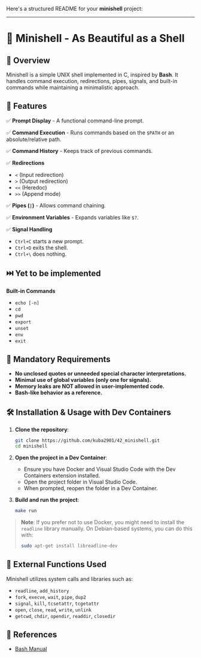 Here's a structured README for your **minishell** project:  

---

# 🐚 Minishell - As Beautiful as a Shell  

## 📌 Overview  
Minishell is a simple UNIX shell implemented in C, inspired by **Bash**. It handles command execution, redirections, pipes, signals, and built-in commands while maintaining a minimalistic approach.  

## 🚀 Features  
✅ **Prompt Display** - A functional command-line prompt.  

✅ **Command Execution** - Runs commands based on the `$PATH` or an absolute/relative path.  

✅ **Command History** - Keeps track of previous commands.  

✅ **Redirections**  
   - `<` (Input redirection)  
   - `>` (Output redirection)  
   - `<<` (Heredoc)  
   - `>>` (Append mode)  
   
✅ **Pipes (`|`)** - Allows command chaining.  

✅ **Environment Variables** - Expands variables like `$?`.  

✅ **Signal Handling**  
   - `Ctrl+C` starts a new prompt.  
   - `Ctrl+D` exits the shell.  
   - `Ctrl+\` does nothing.  

## ⏭️ Yet to be implemented 
**Built-in Commands**  
   - `echo [-n]`  
   - `cd`  
   - `pwd`  
   - `export`  
   - `unset`  
   - `env`  
   - `exit`  

## 📜 Mandatory Requirements  
- **No unclosed quotes or unneeded special character interpretations.**  
- **Minimal use of global variables (only one for signals).**  
- **Memory leaks are NOT allowed in user-implemented code.**  
- **Bash-like behavior as a reference.**  

## 🛠️ Installation & Usage with Dev Containers  
1. **Clone the repository**:  
	```sh
	git clone https://github.com/kuba2901/42_minishell.git
	cd minishell
	```

2. **Open the project in a Dev Container**:  
	- Ensure you have Docker and Visual Studio Code with the Dev Containers extension installed.
	- Open the project folder in Visual Studio Code.
	- When prompted, reopen the folder in a Dev Container.

3. **Build and run the project**:  
	```sh
	make run
	```

> **Note**: If you prefer not to use Docker, you might need to install the `readline` library manually. On Debian-based systems, you can do this with:
> ```sh
> sudo apt-get install libreadline-dev
> ```

## 🔧 External Functions Used  
Minishell utilizes system calls and libraries such as:  
- `readline`, `add_history`  
- `fork`, `execve`, `wait`, `pipe`, `dup2`  
- `signal`, `kill`, `tcsetattr`, `tcgetattr`  
- `open`, `close`, `read`, `write`, `unlink`  
- `getcwd`, `chdir`, `opendir`, `readdir`, `closedir`  

## 📖 References  
- [Bash Manual](https://www.gnu.org/savannah-checkouts/gnu/bash/manual/)  